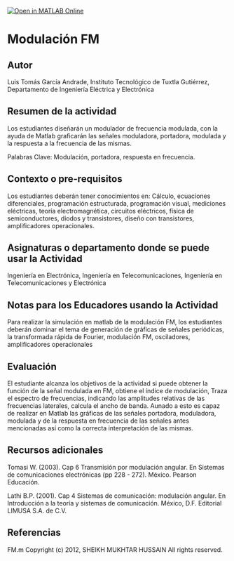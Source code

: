 [![Open in MATLAB Online](https://www.mathworks.com/images/responsive/global/open-in-matlab-online.svg)](https://matlab.mathworks.com/open/github/v1?repo=ltandrade3/Modulacion_FM)

# Modulación FM

## Autor
Luis Tomás García Andrade, Instituto Tecnológico de Tuxtla Gutiérrez, Departamento de Ingeniería Eléctrica y Electrónica

## Resumen de la actividad
Los estudiantes diseñarán un modulador de frecuencia modulada, con la ayuda de Matlab graficarán las señales moduladora, 
portadora, modulada y la respuesta a la frecuencia de las mismas.

Palabras Clave: Modulación, portadora, respuesta en frecuencia.

## Contexto o pre-requisitos
Los estudiantes deberán tener conocimientos en:
Cálculo, ecuaciones diferenciales, programación estructurada, programación visual, mediciones eléctricas, teoría electromagnética,
circuitos eléctricos, física de semiconductores, diodos y transistores, diseño con transistores, amplificadores operacionales.

## Asignaturas o departamento donde se puede usar la Actividad
Ingeniería en Electrónica, Ingeniería en Telecomunicaciones, Ingeniería en Telecomunicaciones y Electrónica

## Notas para los Educadores usando la Actividad
Para realizar la simulación en matlab de la modulación FM, los estudiantes deberán dominar el tema de generación de gráficas de
señales periódicas, la transformada rápida de Fourier, modulación FM, osciladores, amplificadores operacionales

## Evaluación
El estudiante alcanza los objetivos de la actividad si puede obtener la función de la señal modulada en FM, obtiene el índice de
modulación, Traza el espectro de frecuencias, indicando las amplitudes relativas de las frecuencias laterales, calcula el ancho
de banda. Aunado a esto es capaz de realizar en Matlab las gráficas de las señales portadora, moduladora, modulada y de la
respuesta en frecuencia de las señales antes mencionadas así como la correcta interpretación de las mismas.

## Recursos adicionales
Tomasi W. (2003). Cap 6 Transmisión por modulación angular. En Sistemas de comunicaciones electrónicas (pp 228 - 272). México.
Pearson Educación.

Lathi B.P. (2001). Cap 4 Sistemas de comunicación: modulación angular. En Introducción a la teoría y sistemas de comunicación.
México, D.F. Editorial LIMUSA S.A. de C.V.

## Referencias
FM.m Copyright (c) 2012, SHEIKH MUKHTAR HUSSAIN All rights reserved.
